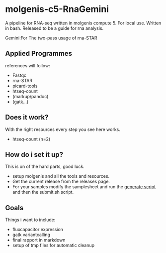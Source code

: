 molgenis-c5-RnaGemini
=====================


A pipeline for RNA-seq written in molgenis compute 5. For local use. Written in bash. Released to be a guide for rna analysis.

Gemini:For The two-pass usage of rna-STAR

Applied Programmes
------------------

references will follow:

+ Fastqc
+ rna-STAR
+ picard-tools
+ htseq-count
+ (markup/pandoc)
+ (gatk...)


Does it work?
-------------

With the right resources every step you see here works.

+ htseq-count (n=2)

How do i set it up?
-------------------

This is on of the hard parts, good luck.

+ setup molgenis and all the tools and resources.
+ Get the current release from the releases page.
+ For your samples modify the samplesheet and run the [ generate script ](https://github.com/mmterpstra/molgenis-c5-RnaGemini/GenerateScripts.sh) and then the submit.sh script.


Goals
-----

Things i want to include:

+ fluxcapacitor expression
+ gatk variantcalling
+ final rapport in markdown
+ setup of tmp files for automatic cleanup
